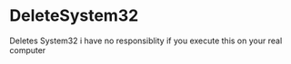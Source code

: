 # DeleteSystem32
Deletes System32
i have no responsiblity if you execute this on your real computer

